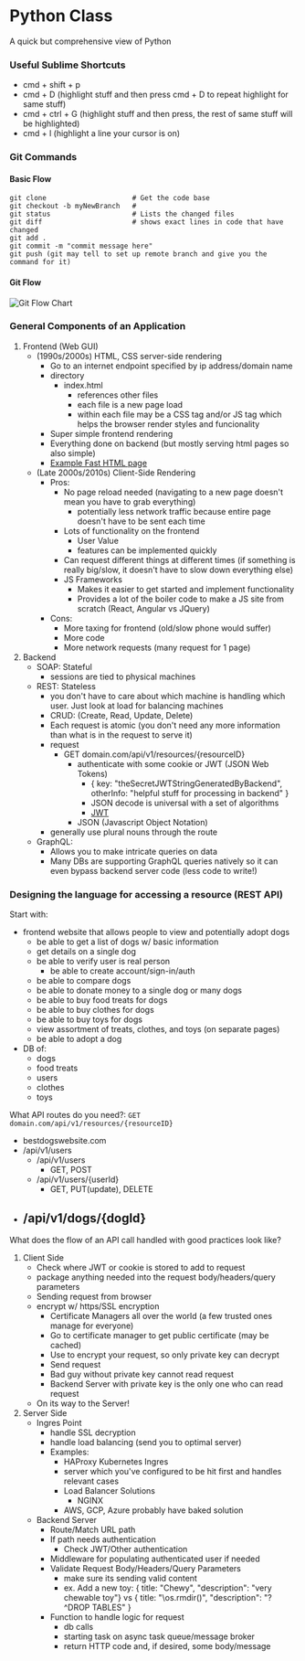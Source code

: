 # Python Class
A quick but comprehensive view of Python

### Useful Sublime Shortcuts
* cmd + shift + p
* cmd + D (highlight stuff and then press cmd + D to repeat highlight for same stuff)
* cmd + ctrl + G (highlight stuff and then press, the rest of same stuff will be highlighted)
* cmd + l (highlight a line your cursor is on)

### Git Commands
#### Basic Flow
```
git clone                     # Get the code base
git checkout -b myNewBranch   # 
git status                    # Lists the changed files
git diff                      # shows exact lines in code that have changed
git add .                     
git commit -m "commit message here"
git push (git may tell to set up remote branch and give you the command for it)
```
#### Git Flow
![Git Flow Chart](https://wac-cdn.atlassian.com/dam/jcr:61ccc620-5249-4338-be66-94d563f2843c/05%20(2).svg?cdnVersion=766)

### General Components of an Application
1. Frontend (Web GUI)
	- (1990s/2000s) HTML, CSS server-side rendering
		- Go to an internet endpoint specified by ip address/domain name
		- directory
			- index.html
				- references other files
				- each file is a new page load
				- within each file may be a CSS tag and/or JS tag which helps the browser render styles and funcionality
		- Super simple frontend rendering
		- Everything done on backend (but mostly serving html pages so also simple)
		- [Example Fast HTML page](https://people.clarkson.edu/~gberry/tc391/ugly.html)
	- (Late 2000s/2010s) Client-Side Rendering
		- Pros:
			- No page reload needed (navigating to a new page doesn't mean you have to grab everything)
				- potentially less network traffic because entire page doesn't have to be sent each time
			- Lots of functionality on the frontend
				- User Value
				- features can be implemented quickly
			- Can request different things at different times
			(if something is really big/slow, it doesn't have to slow down everything else)
			- JS Frameworks
				- Makes it easier to get started and implement functionality
				- Provides a lot of the boiler code to make a JS site from scratch (React, Angular vs JQuery)
		- Cons:
			- More taxing for frontend (old/slow phone would suffer)
			- More code
			- More network requests (many request for 1 page)
2. Backend
	- SOAP: Stateful
		- sessions are tied to physical machines
	- REST: Stateless
		- you don't have to care about which machine is handling which user. Just look at load for balancing machines
		- CRUD: (Create, Read, Update, Delete)
		- Each request is atomic (you don't need any more information than what is in the request to serve it)
		- request
			- GET domain.com/api/v1/resources/{resourceID}
				- authenticate with some cookie or JWT (JSON Web Tokens)
					- { key: "theSecretJWTStringGeneratedByBackend", otherInfo: "helpful stuff for processing in backend" }
					- JSON decode is universal with a set of algorithms 
					- [JWT](https://jwt.io/)
				- JSON (Javascript Object Notation)
		- generally use plural nouns through the route
	- GraphQL:
		- Allows you to make intricate queries on data
		- Many DBs are supporting GraphQL queries natively so it can even bypass backend server code (less code to write!)


### Designing the language for accessing a resource (REST API)
Start with:
* frontend website that allows people to view and potentially adopt dogs
	- be able to get a list of dogs w/ basic information
	- get details on a single dog
	- be able to verify user is real person
		- be able to create account/sign-in/auth
	- be able to compare dogs
	- be able to donate money to a single dog or many dogs
	- be able to buy food treats for dogs
	- be able to buy clothes for dogs
	- be able to buy toys for dogs
	- view assortment of treats, clothes, and toys (on separate pages)
	- be able to adopt a dog
* DB of:
	- dogs
	- food treats
	- users
	- clothes
	- toys

What API routes do you need?:
```GET domain.com/api/v1/resources/{resourceID}```
- bestdogswebsite.com
- /api/v1/users
	- /api/v1/users
		- GET, POST
	- /api/v1/users/{userId}
		- GET, PUT(update), DELETE
- /api/v1/dogs/{dogId}
	- 

What does the flow of an API call handled with good practices look like?
1. Client Side
	- Check where JWT or cookie is stored to add to request
	- package anything needed into the request body/headers/query parameters
	- Sending request from browser
	- encrypt w/ https/SSL encryption
		- Certificate Managers all over the world (a few trusted ones manage for everyone)
		- Go to certificate manager to get public certificate
		(may be cached)
		- Use to encrypt your request, so only private key can decrypt
		- Send request
		- Bad guy without private key cannot read request
		- Backend Server with private key is the only one who can read request
	- On its way to the Server!
2. Server Side
	- Ingres Point
		- handle SSL decryption
		- handle load balancing (send you to optimal server)
		- Examples:
			- HAProxy Kubernetes Ingres
			- server which you've configured to be hit first and handles relevant cases
			- Load Balancer Solutions
				- NGINX
			- AWS, GCP, Azure probably have baked solution
	- Backend Server
		- Route/Match URL path
		- If path needs authentication
			- Check JWT/Other authentication
		- Middleware for populating authenticated user if needed
		- Validate Request Body/Headers/Query Parameters
			- make sure its sending valid content
			- ex. Add a new toy: 
			{ title: "Chewy", "description": "very chewable toy"}
			vs
			{ title: "\os.rmdir()", "description": "?^DROP TABLES" }
		- Function to handle logic for request
			- db calls
			- starting task on async task queue/message broker
			- return HTTP code and, if desired, some body/message
























